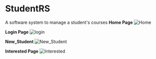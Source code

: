 # StudentRS
A software system to manage a student's courses
**Home Page**
![Home](https://user-images.githubusercontent.com/84023687/135756690-6cdef577-e4ff-43fa-a226-efd4728d9a5c.PNG)

**Login Page**
![login](https://user-images.githubusercontent.com/84023687/135756740-17eb572f-fc4a-4424-8b50-725c0455de2b.PNG)

**New_Student**
![New_Student](https://user-images.githubusercontent.com/84023687/135756751-5a63e4ff-8a5c-4e74-af5e-af00389b1c86.PNG)

**Interested Page**
![Interested](https://user-images.githubusercontent.com/84023687/135756720-015f5f76-a4cd-4ecb-82ef-0acda542e130.PNG)

